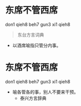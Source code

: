 # 东席不管西席
don1 qieh8 beh7 gun3 xi1 qieh8
> 东台方言词典
- 以酒席喻指只管分内事。

# 东席不管西席
don1 qieh8 beh7 gun3 xi1 qieh8
+ 喻各管各的事，别人不要来干预。
  * 泰兴方言辞典
